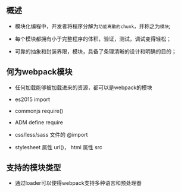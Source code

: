 ## 概述

* 模块化编程中，开发者将程序分解为`功能离散的chunk`，并称之为`模块`;

* 每个模块都拥有小于完整程序的体积，验证，测试，调试变得轻松；

* 可靠的抽象和封装界限，模块，具备了条理清晰的设计和明确的目的；

## 何为webpack模块

* 任何加载能够被加载进来的资源，都可以是webpack的模块

* es2015 import

* commonjs require()

* ADM define require

* css/less/sass 文件的 @import

* stylesheet 属性 url()， html 属性 src

## 支持的模块类型

* 通过loader可以使得webpack支持多种语言和预处理器